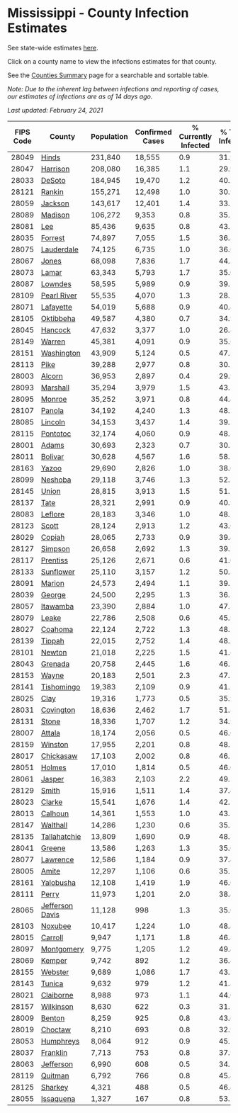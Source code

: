 # Mississippi - County Infection Estimates

See state-wide estimates [here](/infections/us-ms).

Click on a county name to view the infections estimates for that county.

See the [Counties Summary](/infections/summary-counties) page for a searchable and sortable table.

*Note: Due to the inherent lag between infections and reporting of cases, our estimates of infections are as of 14 days ago.*

*Last updated: February 24, 2021*

|   FIPS Code |                             County |   Population |   Confirmed Cases |   % Currently Infected |   % Total Infected |
|-------------|------------------------------------|--------------|-------------------|------------------------|--------------------|
|       28049 |                     [Hinds](hinds) |      231,840 |            18,555 |                    0.9 |               31.9 |
|       28047 |               [Harrison](harrison) |      208,080 |            16,385 |                    1.1 |               29.9 |
|       28033 |                   [DeSoto](desoto) |      184,945 |            19,470 |                    1.2 |               40.7 |
|       28121 |                   [Rankin](rankin) |      155,271 |            12,498 |                    1.0 |               30.9 |
|       28059 |                 [Jackson](jackson) |      143,617 |            12,401 |                    1.4 |               33.2 |
|       28089 |                 [Madison](madison) |      106,272 |             9,353 |                    0.8 |               35.1 |
|       28081 |                         [Lee](lee) |       85,436 |             9,635 |                    0.8 |               43.3 |
|       28035 |                 [Forrest](forrest) |       74,897 |             7,055 |                    1.5 |               36.8 |
|       28075 |           [Lauderdale](lauderdale) |       74,125 |             6,735 |                    1.0 |               36.0 |
|       28067 |                     [Jones](jones) |       68,098 |             7,836 |                    1.7 |               44.3 |
|       28073 |                     [Lamar](lamar) |       63,343 |             5,793 |                    1.7 |               35.0 |
|       28087 |                 [Lowndes](lowndes) |       58,595 |             5,989 |                    0.9 |               39.1 |
|       28109 |         [Pearl River](pearl-river) |       55,535 |             4,070 |                    1.3 |               28.1 |
|       28071 |             [Lafayette](lafayette) |       54,019 |             5,688 |                    0.9 |               40.4 |
|       28105 |             [Oktibbeha](oktibbeha) |       49,587 |             4,380 |                    0.7 |               34.9 |
|       28045 |                 [Hancock](hancock) |       47,632 |             3,377 |                    1.0 |               26.8 |
|       28149 |                   [Warren](warren) |       45,381 |             4,091 |                    0.9 |               35.6 |
|       28151 |           [Washington](washington) |       43,909 |             5,124 |                    0.5 |               47.3 |
|       28113 |                       [Pike](pike) |       39,288 |             2,977 |                    0.8 |               30.7 |
|       28003 |                   [Alcorn](alcorn) |       36,953 |             2,897 |                    0.4 |               29.9 |
|       28093 |               [Marshall](marshall) |       35,294 |             3,979 |                    1.5 |               43.2 |
|       28095 |                   [Monroe](monroe) |       35,252 |             3,971 |                    0.8 |               44.4 |
|       28107 |                   [Panola](panola) |       34,192 |             4,240 |                    1.3 |               48.2 |
|       28085 |                 [Lincoln](lincoln) |       34,153 |             3,437 |                    1.4 |               39.7 |
|       28115 |               [Pontotoc](pontotoc) |       32,174 |             4,060 |                    0.9 |               48.5 |
|       28001 |                     [Adams](adams) |       30,693 |             2,323 |                    0.7 |               30.2 |
|       28011 |                 [Bolivar](bolivar) |       30,628 |             4,567 |                    1.6 |               58.7 |
|       28163 |                     [Yazoo](yazoo) |       29,690 |             2,826 |                    1.0 |               38.0 |
|       28099 |                 [Neshoba](neshoba) |       29,118 |             3,746 |                    1.3 |               52.3 |
|       28145 |                     [Union](union) |       28,815 |             3,913 |                    1.5 |               51.7 |
|       28137 |                       [Tate](tate) |       28,321 |             2,991 |                    0.9 |               40.9 |
|       28083 |                 [Leflore](leflore) |       28,183 |             3,346 |                    1.0 |               48.1 |
|       28123 |                     [Scott](scott) |       28,124 |             2,913 |                    1.2 |               43.0 |
|       28029 |                   [Copiah](copiah) |       28,065 |             2,733 |                    0.9 |               39.4 |
|       28127 |                 [Simpson](simpson) |       26,658 |             2,692 |                    1.3 |               39.7 |
|       28117 |               [Prentiss](prentiss) |       25,126 |             2,671 |                    0.6 |               41.0 |
|       28133 |             [Sunflower](sunflower) |       25,110 |             3,157 |                    1.2 |               50.3 |
|       28091 |                   [Marion](marion) |       24,573 |             2,494 |                    1.1 |               39.7 |
|       28039 |                   [George](george) |       24,500 |             2,295 |                    1.3 |               36.5 |
|       28057 |               [Itawamba](itawamba) |       23,390 |             2,884 |                    1.0 |               47.5 |
|       28079 |                     [Leake](leake) |       22,786 |             2,508 |                    0.6 |               45.9 |
|       28027 |                 [Coahoma](coahoma) |       22,124 |             2,722 |                    1.3 |               48.7 |
|       28139 |                   [Tippah](tippah) |       22,015 |             2,752 |                    1.4 |               48.3 |
|       28101 |                   [Newton](newton) |       21,018 |             2,225 |                    1.5 |               41.6 |
|       28043 |                 [Grenada](grenada) |       20,758 |             2,445 |                    1.6 |               46.7 |
|       28153 |                     [Wayne](wayne) |       20,183 |             2,501 |                    2.3 |               47.7 |
|       28141 |           [Tishomingo](tishomingo) |       19,383 |             2,109 |                    0.9 |               41.7 |
|       28025 |                       [Clay](clay) |       19,316 |             1,773 |                    0.5 |               35.9 |
|       28031 |             [Covington](covington) |       18,636 |             2,462 |                    1.7 |               51.8 |
|       28131 |                     [Stone](stone) |       18,336 |             1,707 |                    1.2 |               34.9 |
|       28007 |                   [Attala](attala) |       18,174 |             2,056 |                    0.5 |               46.0 |
|       28159 |                 [Winston](winston) |       17,955 |             2,201 |                    0.8 |               48.5 |
|       28017 |             [Chickasaw](chickasaw) |       17,103 |             2,002 |                    0.8 |               46.7 |
|       28051 |                   [Holmes](holmes) |       17,010 |             1,814 |                    0.5 |               46.0 |
|       28061 |                   [Jasper](jasper) |       16,383 |             2,103 |                    2.2 |               49.7 |
|       28129 |                     [Smith](smith) |       15,916 |             1,511 |                    1.4 |               37.4 |
|       28023 |                   [Clarke](clarke) |       15,541 |             1,676 |                    1.4 |               42.1 |
|       28013 |                 [Calhoun](calhoun) |       14,361 |             1,553 |                    1.0 |               43.1 |
|       28147 |               [Walthall](walthall) |       14,286 |             1,230 |                    0.6 |               35.3 |
|       28135 |       [Tallahatchie](tallahatchie) |       13,809 |             1,690 |                    0.9 |               48.3 |
|       28041 |                   [Greene](greene) |       13,586 |             1,263 |                    1.3 |               35.0 |
|       28077 |               [Lawrence](lawrence) |       12,586 |             1,184 |                    0.9 |               37.4 |
|       28005 |                     [Amite](amite) |       12,297 |             1,106 |                    0.6 |               35.1 |
|       28161 |             [Yalobusha](yalobusha) |       12,108 |             1,419 |                    1.9 |               46.0 |
|       28111 |                     [Perry](perry) |       11,973 |             1,201 |                    2.0 |               38.4 |
|       28065 | [Jefferson Davis](jefferson-davis) |       11,128 |               998 |                    1.3 |               35.0 |
|       28103 |                 [Noxubee](noxubee) |       10,417 |             1,224 |                    1.0 |               48.4 |
|       28015 |                 [Carroll](carroll) |        9,947 |             1,171 |                    1.8 |               46.8 |
|       28097 |           [Montgomery](montgomery) |        9,775 |             1,205 |                    1.2 |               49.4 |
|       28069 |                   [Kemper](kemper) |        9,742 |               892 |                    1.2 |               36.4 |
|       28155 |                 [Webster](webster) |        9,689 |             1,086 |                    1.7 |               43.7 |
|       28143 |                   [Tunica](tunica) |        9,632 |               979 |                    1.2 |               41.8 |
|       28021 |             [Claiborne](claiborne) |        8,988 |               973 |                    1.1 |               44.0 |
|       28157 |             [Wilkinson](wilkinson) |        8,630 |               622 |                    0.3 |               31.2 |
|       28009 |                   [Benton](benton) |        8,259 |               925 |                    0.8 |               43.6 |
|       28019 |                 [Choctaw](choctaw) |        8,210 |               693 |                    0.8 |               32.9 |
|       28053 |             [Humphreys](humphreys) |        8,064 |               912 |                    0.9 |               45.5 |
|       28037 |               [Franklin](franklin) |        7,713 |               753 |                    0.8 |               37.9 |
|       28063 |             [Jefferson](jefferson) |        6,990 |               608 |                    0.5 |               34.7 |
|       28119 |                 [Quitman](quitman) |        6,792 |               766 |                    0.8 |               45.4 |
|       28125 |                 [Sharkey](sharkey) |        4,321 |               488 |                    0.5 |               46.4 |
|       28055 |             [Issaquena](issaquena) |        1,327 |               167 |                    0.8 |               53.5 |
